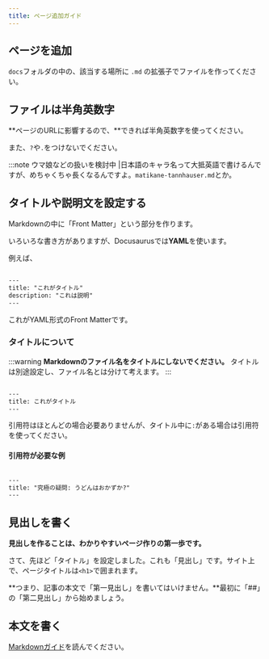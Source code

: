 ```yaml
---
title: ページ追加ガイド
---
```


## ページを追加

`docs`フォルダの中の、該当する場所に `.md` の拡張子でファイルを作ってください。

## ファイルは半角英数字

**ページのURLに影響するので、**できれば半角英数字を使ってください。

また、`?`や`.`をつけないでください。

:::note ウマ娘などの扱いを検討中
|日本語のキャラ名って大抵英語で書けるんですが、めちゃくちゃ長くなるんですよ。`matikane-tannhauser.md`とか。

## タイトルや説明文を設定する

Markdownの中に「Front Matter」という部分を作ります。

いろいろな書き方がありますが、Docusaurusでは**YAML**を使います。

例えば、

```md

---
title: "これがタイトル"
description: "これは説明"
---

```

これがYAML形式のFront Matterです。

### タイトルについて

:::warning
**Markdownのファイル名をタイトルにしないでください。** タイトルは別途設定し、ファイル名とは分けて考えます。
:::

```md

---
title: これがタイトル
---

```

引用符はほとんどの場合必要ありませんが、タイトル中に`:`がある場合は引用符を使ってください。

#### 引用符が必要な例

```md

---
title: "究極の疑問: うどんはおかずか?"
---

```

## 見出しを書く

**見出しを作ることは、わかりやすいページ作りの第一歩です。**

さて、先ほど「タイトル」を設定しました。これも「見出し」です。サイト上で、ページタイトルは`<h1>`で囲まれます。

**つまり、記事の本文で「第一見出し」を書いてはいけません。**最初に「##」の「第二見出し」から始めましょう。

## 本文を書く

[Markdownガイド](../markdown/)を読んでください。
